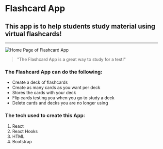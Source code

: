 <!-- Heading --> 
# Flashcard App
## This app is to help students study material using **virtual flashcards**!
<!-- Hoizontal line --> 
___
<!-- Image --> 
![Home Page of Flashcard App](https://user-images.githubusercontent.com/76980000/113442330-b4aba700-93a4-11eb-9d55-5c9571c476bb.png) 
<!-- Quote -->
> "The Flashcard App is a great way to study for a test!"
<!-- UL -->
### The Flashcard App can do the following: 
* Create a deck of flashcards
* Create as many cards as you want per deck 
* Stores the cards with your deck 
* Flip cards testing you when you go to study a deck
* Delete cards and decks you are no longer using
<!-- OL -->
### The tech used to create this App: 
1. React
1. React Hooks
1. HTML 
1. Bootstrap
